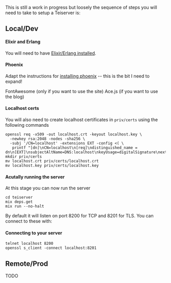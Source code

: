 This is still a work in progress but loosely the sequence of steps you will need to take to setup a Teiserver is:

## Local/Dev
#### Elixir and Erlang
You will need to have [Elixir/Erlang installed](https://elixir-lang.org/install.html). 

#### Phoenix
Adapt the instructions for [installing phoenix](https://hexdocs.pm/phoenix/up_and_running.html) -- this is the bit I need to expand!

FontAwesome (only if you want to use the site)
Ace.js (if you want to use the blog)

#### Localhost certs
You will also need to create localhost certificates in `priv/certs` using the following commands

```
openssl req -x509 -out localhost.crt -keyout localhost.key \
  -newkey rsa:2048 -nodes -sha256 \
  -subj '/CN=localhost' -extensions EXT -config <( \
   printf "[dn]\nCN=localhost\n[req]\ndistinguished_name = dn\n[EXT]\nsubjectAltName=DNS:localhost\nkeyUsage=digitalSignature\nextendedKeyUsage=serverAuth")
mkdir priv/certs
mv localhost.crt priv/certs/localhost.crt
mv localhost.key priv/certs/localhost.key
```

#### Acutally running the server
At this stage you can now run the server
```
cd teiserver
mix deps.get
mix run --no-halt
```

By default it will listen on port 8200 for TCP and 8201 for TLS. You can connect to these with:

#### Connecting to your server
```
telnet localhost 8200
openssl s_client -connect localhost:8201
```

## Remote/Prod
TODO

